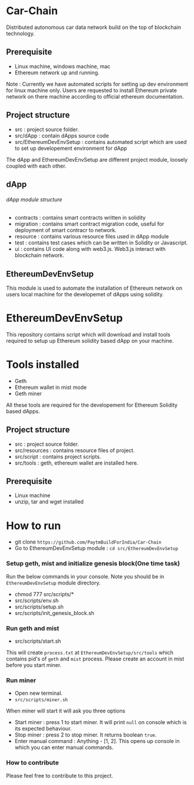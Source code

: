 # Car-Chain

Distributed autonomous car data network build on the top of blockchain technology.

## Prerequisite
- Linux machine, windows machine, mac
- Ethereum network up and running.

Note : Currently we have automated scripts for setting up dev environment for linux machine only.
Users are requested to install Ethereum private network on there machine according to official ethereum documentation.

## Project structure
- src : project source folder.
- src/dApp : contain dApps source code
- src/EthereumDevEnvSetup : contains automated script which are used to set up developement environment for dApp

The dApp and EthereumDevEnvSetup are different project module, loosely coupled with each other.

## dApp

###### dApp module structure
- contracts : contains smart contracts written in solidity 
- migration : contains smart contract migration code, useful for deployment of smart contracr to network.
- resource : contains various resource files used in dApp module
- test : contains test cases which can be written in Solidity or Javascript.
- ui : contains UI code along with web3.js. Web3.js interact with blockchain network.  

## EthereumDevEnvSetup

This module is used to automate the installation of Ethereum network on users local 
machine for the developemet of dApps using solidity.

# EthereumDevEnvSetup

This repository contains script which will download and install tools required to setup up Ethereum solidity based dApp on your machine.

# Tools installed
- Geth
- Ethereum wallet in mist mode
- Geth miner

All these tools are required for the developement for Ethereum Solidity based dApps.

## Project structure
- src : project source folder.
- src/resources : contains resource files of project.
- src/script : contains project scripts.
- src/tools : geth, ethereum wallet are installed here.

## Prerequisite
- Linux machine
- unzip, tar and wget installed

# How to run
 - git clone `https://github.com/PaytmBuildForIndia/Car-Chain`
 - Go to EthereumDevEnvSetup module : `cd src/EthereumDevEnvSetup`

### Setup geth, mist and initialize genesis block(One time task)

Run the below commands in your console. Note you should be in `EthereumDevEnvSetup` module directory.

- chmod 777 src/scripts/*
- src/scripts/env.sh
- src/scripts/setup.sh
- src/scripts/init_genesis_block.sh

### Run geth and mist
- src/scripts/start.sh

This will create `process.txt` at `EthereumDevEnvSetup/src/tools` which contains pid's of `geth` and `mist` process.
Please create an account in mist before you start miner.

### Run miner
- Open new terminal.
- `src/scripts/miner.sh`

When miner will start it will ask you three options
- Start miner : press 1 to start miner. It will print `null` on console which is its expected behaviour.
- Stop miner : press 2 to stop miner. It returns boolean `true`.
- Enter manual command : Anything - [1, 2]. This opens up console in which you can enter manual commands.


### How to contribute
Please feel free to contribute to this project.

